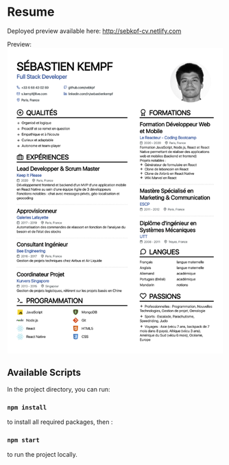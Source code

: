 # Resume

Deployed preview available here: http://sebkpf-cv.netlify.com

Preview:
![cv image](./src/documentation/CV_Sebastien_Kempf.jpg)

## Available Scripts

In the project directory, you can run:

### `npm install`

to install all required packages, then :

### `npm start`

to run the project locally.
